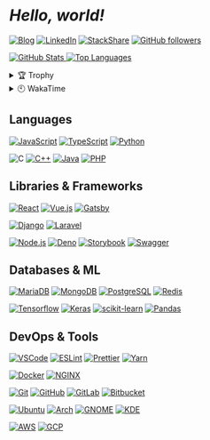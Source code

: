 # ***Hello, world!***

[![Blog](https://img.shields.io/static/v1?label=&message=Blog&style=for-the-badge&logo=gatsby&logoColor=fff&color=639)](https://pers0n4.io/)
[![LinkedIn](https://img.shields.io/static/v1?label=&message=LinkedIn&style=for-the-badge&logo=linkedin&logoColor=fff&color=0077b5)](https://www.linkedin.com/in/dong-young-kim)
[![StackShare](https://img.shields.io/static/v1?label=&message=StackShare&style=for-the-badge&logo=stackshare&logoColor=fff&color=0690fa)](https://stackshare.io/pers0n4)
[![GitHub followers](https://img.shields.io/github/followers/pers0n4?style=for-the-badge&logo=github&color=424242&labelColor=181717)](https://github.com/pers0n4)

[![GitHub Stats](https://github-readme-stats.vercel.app/api?username=pers0n4&hide_border=true&hide_title=true&theme=ayu-mirage&show_icons=true&include_all_commits=true&count_private=true&line_height=20) ![Top Languages](https://github-readme-stats.vercel.app/api/top-langs?username=pers0n4&hide_border=true&hide_title=true&theme=ayu-mirage&layout=compact&langs_count=9&hide=html,css,jupyter%20notebook)](https://github.com/anuraghazra/github-readme-stats "GitHub Readme Stats")

<details>
  <summary>🏆 Trophy</summary>

  [![GitHub Trophy](https://github-profile-trophy.vercel.app/?username=pers0n4&theme=onedark&rank=SECRET,SSS,SS,S,AAA,AA,A,B&row=1)](https://github.com/ryo-ma/github-profile-trophy "GitHub Profile Trophy")

</details>
<details>
  <summary>🕙 WakaTime</summary>

  <!--START_SECTION:waka-->
  <!--END_SECTION:waka-->

</details>

## Languages

[![JavaScript](https://img.shields.io/static/v1?label=&message=JavaScript&style=flat-square&logo=javascript&logoColor=f7df1e&color=f7df1e&labelColor=424242)](https://www.ecma-international.org/publications/standards/Ecma-262.htm)
[![TypeScript](https://img.shields.io/static/v1?label=&message=TypeScript&style=flat-square&logo=typescript&logoColor=007acc&color=007acc&labelColor=eee)](https://www.typescriptlang.org/)
[![Python](https://img.shields.io/static/v1?label=&message=Python&style=flat-square&logo=python&logoColor=3776ab&color=3776ab&labelColor=eee)](https://www.python.org/)

![C](https://img.shields.io/static/v1?label=&message=C&style=flat-square&logo=c&logoColor=a8b9cc&color=a8b9cc&labelColor=424242)
[![C++](https://img.shields.io/static/v1?label=&message=C%2B%2B&style=flat-square&logo=c%2B%2B&logoColor=00599c&color=00599c&labelColor=eee)](https://isocpp.org/)
[![Java](https://img.shields.io/static/v1?label=&message=Java&style=flat-square&logo=java&logoColor=007396&color=007396&labelColor=eee)](https://openjdk.java.net/)
[![PHP](https://img.shields.io/static/v1?label=&message=PHP&style=flat-square&logo=php&logoColor=777bb4&color=777bb4&labelColor=424242)](https://www.php.net/)

## Libraries & Frameworks

[![React](https://img.shields.io/static/v1?label=&message=React&style=flat-square&logo=react&logoColor=61dafb&color=61dafb&labelColor=424242)](https://reactjs.org/)
[![Vue.js](https://img.shields.io/static/v1?label=&message=Vue.js&style=flat-square&logo=vue.js&logoColor=4fc08d&color=4fc08d&labelColor=424242)](https://vuejs.org/)
[![Gatsby](https://img.shields.io/static/v1?label=&message=Gatsby&style=flat-square&logo=gatsby&logoColor=639&color=639&labelColor=eee)](https://www.gatsbyjs.com/)

[![Django](https://img.shields.io/static/v1?label=&message=Django&style=flat-square&logo=django&logoColor=092e20&color=092e20&labelColor=eee)](https://www.djangoproject.com/)
[![Laravel](https://img.shields.io/static/v1?label=&message=Laravel&style=flat-square&logo=laravel&logoColor=ff2d20&color=ff2d20&labelColor=424242)](https://laravel.com/)

[![Node.js](https://img.shields.io/static/v1?label=&message=Node.js&style=flat-square&logo=node.js&logoColor=393&color=393&labelColor=424242)](https://nodejs.org/en/)
[![Deno](https://img.shields.io/static/v1?label=&message=Deno&style=flat-square&logo=deno&logoColor=000&color=000&labelColor=eee)](https://deno.land/)
[![Storybook](https://img.shields.io/static/v1?label=&message=Storybook&style=flat-square&logo=storybook&logoColor=ff4785&color=ff4785&labelColor=424242)](https://storybook.js.org/)
[![Swagger](https://img.shields.io/static/v1?label=&message=Swagger&style=flat-square&logo=swagger&logoColor=85ea2d&color=85ea2d&labelColor=424242)](https://swagger.io/)

## Databases & ML

[![MariaDB](https://img.shields.io/static/v1?label=&message=MariaDB&style=flat-square&logo=mariadb&logoColor=003545&color=003545&labelColor=eee)](https://mariadb.org/)
[![MongoDB](https://img.shields.io/static/v1?label=&message=MongoDB&style=flat-square&logo=mongodb&logoColor=47a248&color=47a248&labelColor=424242)](https://www.mongodb.com/)
[![PostgreSQL](https://img.shields.io/static/v1?label=&message=PostgreSQL&style=flat-square&logo=postgresql&logoColor=336791&color=336791&labelColor=eee)](https://www.postgresql.org/)
[![Redis](https://img.shields.io/static/v1?label=&message=Redis&style=flat-square&logo=redis&logoColor=dc382d&color=dc382d&labelColor=eee)](https://redis.io/)

[![Tensorflow](https://img.shields.io/static/v1?label=&message=Tensorflow&style=flat-square&logo=tensorflow&logoColor=ff6f00&color=ff6f00&labelColor=424242)](https://www.tensorflow.org/)
[![Keras](https://img.shields.io/static/v1?label=&message=Keras&style=flat-square&logo=keras&logoColor=d00000&color=d00000&labelColor=eee)](https://keras.io/)
[![scikit-learn](https://img.shields.io/static/v1?label=&message=scikit-learn&style=flat-square&logo=scikit-learn&logoColor=f7931e&color=f7931e&labelColor=424242)](https://scikit-learn.org/stable/)
[![Pandas](https://img.shields.io/static/v1?label=&message=Pandas&style=flat-square&logo=pandas&logoColor=150458&color=150458&labelColor=eee)](https://pandas.pydata.org/)

## DevOps & Tools

[![VSCode](https://img.shields.io/static/v1?label=&message=VSCode&style=flat-square&logo=visual-studio-code&logoColor=007acc&color=007acc&labelColor=eee)](https://eslint.org/)
[![ESLint](https://img.shields.io/static/v1?label=&message=ESLint&style=flat-square&logo=eslint&logoColor=4b3ec3&color=4b3ec3&labelColor=eee)](https://eslint.org/)
[![Prettier](https://img.shields.io/static/v1?label=&message=Prettier&style=flat-square&logo=prettier&logoColor=f7b93e&color=f7b93e&labelColor=424242)](https://prettier.io/)
[![Yarn](https://img.shields.io/static/v1?label=&message=Yarn&style=flat-square&logo=yarn&logoColor=2c8ebb&color=2c8ebb&labelColor=424242)](https://yarnpkg.com/)

[![Docker](https://img.shields.io/static/v1?label=&message=Docker&style=flat-square&logo=docker&logoColor=2496ed&color=2496ed&labelColor=424242)](https://www.docker.com/)
[![NGINX](https://img.shields.io/static/v1?label=&message=NGINX&style=flat-square&logo=nginx&logoColor=269539&color=269539&labelColor=424242)](https://www.nginx.com/)

[![Git](https://img.shields.io/static/v1?label=&message=Git&style=flat-square&logo=git&logoColor=f05032&color=f05032&labelColor=424242)](https://git-scm.com/)
[![GitHub](https://img.shields.io/static/v1?label=&message=GitHub&style=flat-square&logo=github&logoColor=181717&color=181717&labelColor=eee)](https://github.com/)
[![GitLab](https://img.shields.io/static/v1?label=&message=GitLab&style=flat-square&logo=gitlab&logoColor=fca121&color=fca121&labelColor=424242)](https://about.gitlab.com/)
[![Bitbucket](https://img.shields.io/static/v1?label=&message=Bitbucket&style=flat-square&logo=bitbucket&logoColor=0052cc&color=0052cc&labelColor=eee)](https://bitbucket.org/)

[![Ubuntu](https://img.shields.io/static/v1?label=&message=Ubuntu&style=flat-square&logo=ubuntu&logoColor=e95420&color=e95420&labelColor=424242)](https://ubuntu.com/)
[![Arch](https://img.shields.io/static/v1?label=&message=Arch&style=flat-square&logo=arch-linux&logoColor=1793d1&color=1793d1&labelColor=424242)](https://archlinux.org/)
[![GNOME](https://img.shields.io/static/v1?label=&message=GNOME&style=flat-square&logo=gnome&logoColor=4a86cf&color=4a86cf&labelColor=424242)](https://www.gnome.org/)
[![KDE](https://img.shields.io/static/v1?label=&message=KDE&style=flat-square&logo=kde&logoColor=1d99f3&color=1d99f3&labelColor=424242)](https://kde.org/)

[![AWS](https://img.shields.io/static/v1?label=&message=AWS&style=flat-square&logo=amazon-aws&logoColor=232f3e&color=232f3e&labelColor=eee)](https://aws.amazon.com/)
[![GCP](https://img.shields.io/static/v1?label=&message=GCP&style=flat-square&logo=google-cloud&logoColor=4285f4&color=4285f4&labelColor=424242)](https://cloud.google.com/)

<!-- [![ALT](https://img.shields.io/static/v1?label=&message=MESSAGE&style=flat-square&logo=LOGO&logoColor=&color=&labelColor=)]() -->

